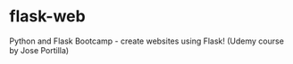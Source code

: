 # flask-web
Python and Flask Bootcamp - create websites using Flask! (Udemy course by Jose Portilla)
